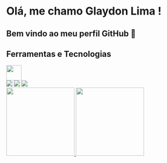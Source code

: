 # Olá, me chamo Glaydon Lima ! 
## Bem vindo ao meu perfil GitHub 👋

## Ferramentas e Tecnologias

<img loading="lazy" src="https://cdn.jsdelivr.net/gh/devicons/devicon/icons/git/git-original.svg" width="40" height="40" src="https://cdn.jsdelivr.net/gh/devicons/devicon/icons/nodejs/nodejs-original.svg" width="40" height="40"/>

<div>
<a href="https://www.instagram.com/glaydongabriel/" target="_blank"><img loading="lazy" src="https://img.shields.io/badge/-Instagram-%23E4405F?style=for-the-badge&logo=instagram&logoColor=white" target="_blank"></a>
<a href = "mailto:contato@seu-usuário-aqui"><img loading="lazy" src="https://img.shields.io/badge/Gmail-D14836?style=for-the-badge&logo=gmail&logoColor=white" target="_blank"></a>
<a href="https://www.linkedin.com/in/glaydonlima/" target="_blank"><img loading="lazy" src="https://img.shields.io/badge/-LinkedIn-%230077B5?style=for-the-badge&logo=linkedin&logoColor=white" target="_blank"></a>   
</div>

<div>
<a href="https://github.com/glaydonlima">
<img loading="lazy" height="180em" src="https://github-readme-stats.vercel.app/api/top-langs/?username=glaydonlima&layout=compact&langs_count=7&theme=dracula"/>
<img loading="lazy" height="180em" src="https://github-readme-stats.vercel.app/api?username=glaydonlima&show_icons=true&theme=dracula&include_all_commits=true&count_private=true"/>
</div>
